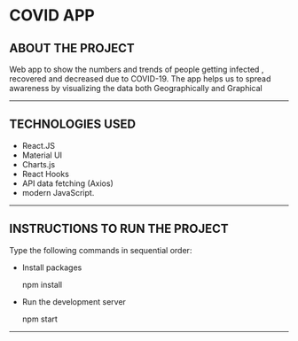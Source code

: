 # COVID APP
		

ABOUT THE PROJECT
----------------------------

Web app to show the numbers and trends of people getting
infected , recovered and decreased due to COVID-19.
The app helps us to spread awareness by visualizing the data
both Geographically and Graphical 

----------------------------

TECHNOLOGIES USED
----------------------------
-  React.JS
-  Material UI 
-  Charts.js 
-  React Hooks
-  API data fetching (Axios) 
-  modern JavaScript. 


----------------------------
INSTRUCTIONS TO RUN THE PROJECT
----------------------------

Type the following commands in sequential order:

 - Install packages

      npm install

 -  Run the development server

      npm start
              

----------------------------



